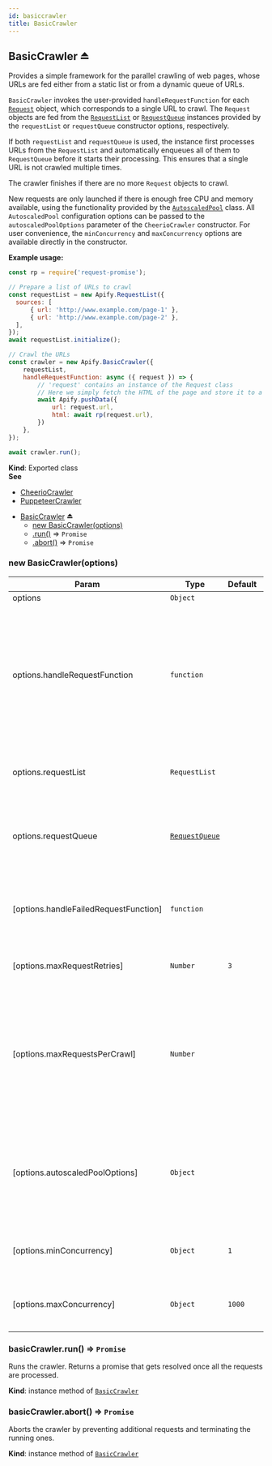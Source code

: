 ```yaml
---
id: basiccrawler
title: BasicCrawler
---
```

<a name="exp_module_BasicCrawler--BasicCrawler"></a>

## BasicCrawler ⏏
Provides a simple framework for the parallel crawling of web pages,
whose URLs are fed either from a static list
or from a dynamic queue of URLs.

`BasicCrawler` invokes the user-provided `handleRequestFunction` for each [`Request`](Request)
object, which corresponds to a single URL to crawl.
The `Request` objects are fed from the [`RequestList`](RequestList) or [`RequestQueue`](#RequestQueue)
instances provided by the `requestList` or `requestQueue` constructor options, respectively.

If both `requestList` and `requestQueue` is used, the instance first
processes URLs from the `RequestList` and automatically enqueues all of them to `RequestQueue` before it starts
their processing. This ensures that a single URL is not crawled multiple times.

The crawler finishes if there are no more `Request` objects to crawl.

New requests are only launched if there is enough free CPU and memory available,
using the functionality provided by the [`AutoscaledPool`](AutoscaledPool) class.
All `AutoscaledPool` configuration options can be passed to the `autoscaledPoolOptions` parameter
of the `CheerioCrawler` constructor.
For user convenience, the `minConcurrency` and `maxConcurrency` options are available directly in the constructor.

**Example usage:**

```javascript
const rp = require('request-promise');

// Prepare a list of URLs to crawl
const requestList = new Apify.RequestList({
  sources: [
      { url: 'http://www.example.com/page-1' },
      { url: 'http://www.example.com/page-2' },
  ],
});
await requestList.initialize();

// Crawl the URLs
const crawler = new Apify.BasicCrawler({
    requestList,
    handleRequestFunction: async ({ request }) => {
        // 'request' contains an instance of the Request class
        // Here we simply fetch the HTML of the page and store it to a dataset
        await Apify.pushData({
            url: request.url,
            html: await rp(request.url),
        })
    },
});

await crawler.run();
```

**Kind**: Exported class  
**See**

- [CheerioCrawler](CheerioCrawler)
- [PuppeteerCrawler](PuppeteerCrawler)

* [BasicCrawler](#exp_module_BasicCrawler--BasicCrawler) ⏏
    * [new BasicCrawler(options)](#new_module_BasicCrawler--BasicCrawler_new)
    * [.run()](#module_BasicCrawler--BasicCrawler+run) ⇒ <code>Promise</code>
    * [.abort()](#module_BasicCrawler--BasicCrawler+abort) ⇒ <code>Promise</code>

<a name="new_module_BasicCrawler--BasicCrawler_new"></a>

### new BasicCrawler(options)

| Param | Type | Default | Description |
| --- | --- | --- | --- |
| options | <code>Object</code> |  |  |
| options.handleRequestFunction | <code>function</code> |  | User-provided function that performs the logic of the crawler. It is called for each URL to crawl.   The function that receives an object as argument, with the following field:   <ul>     <li>`request`: the [`Request`](Request) object representing the URL to crawl</li>   </ul>   The function must return a promise. |
| options.requestList | <code>RequestList</code> |  | Static list of URLs to be processed.   Either `RequestList` or `RequestQueue` must be provided. |
| options.requestQueue | [<code>RequestQueue</code>](#RequestQueue) |  | Dynamic queue of URLs to be processed. This is useful for recursive crawling of websites.   Either RequestList or RequestQueue must be provided. |
| [options.handleFailedRequestFunction] | <code>function</code> |  | Function that handles requests that failed more then `option.maxRequestRetries` times.   See source code on <a href="https://github.com/apifytech/apify-js/blob/master/src/basic_crawler.js#L11">GitHub</a> for default behavior. |
| [options.maxRequestRetries] | <code>Number</code> | <code>3</code> | How many times the request is retried if `handleRequestFunction` failed. |
| [options.maxRequestsPerCrawl] | <code>Number</code> |  | Maximum number of pages that the crawler will open. The crawl will stop when this limit is reached.   Always set this value in order to prevent infinite loops in misconfigured crawlers.   Note that in cases of parallel crawling, the actual number of pages visited might be slightly higher than this value. |
| [options.autoscaledPoolOptions] | <code>Object</code> |  | Custom options passed to the underlying [`AutoscaledPool`](AutoscaledPool) instance constructor.   Note that the `runTaskFunction`, `isTaskReadyFunction` and `isFinishedFunction` options   are provided by `BasicCrawler` and cannot be overridden. |
| [options.minConcurrency] | <code>Object</code> | <code>1</code> | Sets the minimum concurrency (parallelism) for the crawl. Shortcut to the corresponding `AutoscaledPool` option. |
| [options.maxConcurrency] | <code>Object</code> | <code>1000</code> | Sets the maximum concurrency (parallelism) for the crawl. Shortcut to the corresponding `AutoscaledPool` option. |

<a name="module_BasicCrawler--BasicCrawler+run"></a>

### basicCrawler.run() ⇒ <code>Promise</code>
Runs the crawler. Returns a promise that gets resolved once all the requests are processed.

**Kind**: instance method of [<code>BasicCrawler</code>](#exp_module_BasicCrawler--BasicCrawler)  
<a name="module_BasicCrawler--BasicCrawler+abort"></a>

### basicCrawler.abort() ⇒ <code>Promise</code>
Aborts the crawler by preventing additional requests and terminating the running ones.

**Kind**: instance method of [<code>BasicCrawler</code>](#exp_module_BasicCrawler--BasicCrawler)  
